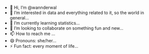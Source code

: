 - 👋 Hi, I’m @wannderwal
- 👀 I’m interested in data and everything related to it, so the world in general...
- 🌱 I’m currently learning statistics...
- 💞️ I’m looking to collaborate on something fun and new...
- 📫 How to reach me ...
- 😄 Pronouns: she/her...
- ⚡ Fun fact: every moment of life...

<!---
wannderwal/wannderwal is a ✨ special ✨ repository because its `README.md` (this file) appears on your GitHub profile.
You can click the Preview link to take a look at your changes.
--->
